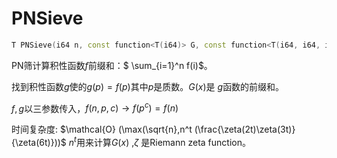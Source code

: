 # PNSieve

```cpp
T PNSieve(i64 n, const function<T(i64)> G, const function<T(i64, i64, i64)> f,const function<T(i64, i64, i64)> g) 
```

 PN筛计算积性函数$f$前缀和：$ \sum_{i=1}^n f(i)$。

找到积性函数$g$使的$g(p) = f(p)$其中$p$是质数。$G(x)$是 $g$函数的前缀和。

$f,g$以三参数传入，$f(n,p,c) \rightarrow f(p^c) = f(n)$

时间复杂度: $\mathcal{O} (\max(\sqrt{n},n^t (\frac{\zeta(2t)\zeta(3t)}{\zeta(6t)}))$ $n^t$用来计算$G(x)$ ,$\zeta$ 是Riemann zeta function。